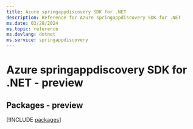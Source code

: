 ```yaml
---
title: Azure springappdiscovery SDK for .NET
description: Reference for Azure springappdiscovery SDK for .NET
ms.date: 03/28/2024
ms.topic: reference
ms.devlang: dotnet
ms.service: springappdiscovery
---
```

# Azure springappdiscovery SDK for .NET - preview
## Packages - preview
[!INCLUDE [packages](springappdiscovery-index.md)]